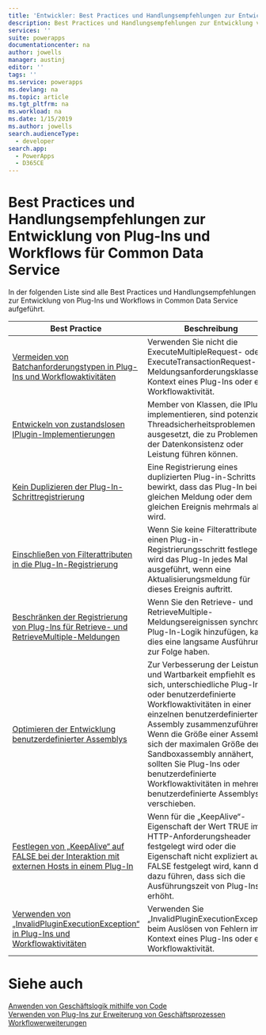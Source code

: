 ```yaml
---
title: 'Entwickler: Best Practices und Handlungsempfehlungen zur Entwicklung von Plug-Ins und Workflows für Common Data Service | Microsoft-Dokumentation'
description: Best Practices und Handlungsempfehlungen zur Entwicklung von Plug-Ins und Workflows für Entwickler von Common Data Service in PowerApps.
services: ''
suite: powerapps
documentationcenter: na
author: jowells
manager: austinj
editor: ''
tags: ''
ms.service: powerapps
ms.devlang: na
ms.topic: article
ms.tgt_pltfrm: na
ms.workload: na
ms.date: 1/15/2019
ms.author: jowells
search.audienceType:
  - developer
search.app:
  - PowerApps
  - D365CE
---
```

# <a name="best-practices-and-guidance-regarding-plug-in-and-workflow-development-for-the-common-data-service"></a>Best Practices und Handlungsempfehlungen zur Entwicklung von Plug-Ins und Workflows für Common Data Service

In der folgenden Liste sind alle Best Practices und Handlungsempfehlungen zur Entwicklung von Plug-Ins und Workflows in Common Data Service aufgeführt.

|Best Practice  |Beschreibung  |
|---------|---------|
|[Vermeiden von Batchanforderungstypen in Plug-Ins und Workflowaktivitäten](avoid-batch-requests-plugin.md)     |Verwenden Sie nicht die ExecuteMultipleRequest- oder ExecuteTransactionRequest-Meldungsanforderungsklassen im Kontext eines Plug-Ins oder einer Workflowaktivität.         |
|[Entwickeln von zustandslosen IPlugin-Implementierungen](develop-iplugin-implementations-stateless.md)     |Member von Klassen, die IPlugin implementieren, sind potenziellen Threadsicherheitsproblemen ausgesetzt, die zu Problemen mit der Datenkonsistenz oder Leistung führen können.         |
|[Kein Duplizieren der Plug-In-Schrittregistrierung](do-not-duplicate-plugin-step-registration.md)     |Eine Registrierung eines duplizierten Plug-in-Schritts bewirkt, dass das Plug-In bei der gleichen Meldung oder dem gleichen Ereignis mehrmals aktiv wird.         |
|[Einschließen von Filterattributen in die Plug-In-Registrierung](include-filtering-attributes-plugin-registration.md)     |Wenn Sie keine Filterattribute für einen Plug-in-Registrierungsschritt festlegen, wird das Plug-In jedes Mal ausgeführt, wenn eine Aktualisierungsmeldung für dieses Ereignis auftritt.         |
|[Beschränken der Registrierung von Plug-Ins für Retrieve- und RetrieveMultiple-Meldungen](limit-registration-plugins-retrieve-retrievemultiple.md)     |Wenn Sie den Retrieve- und RetrieveMultiple-Meldungsereignissen synchrone Plug-In-Logik hinzufügen, kann dies eine langsame Ausführung zur Folge haben.         |
|[Optimieren der Entwicklung benutzerdefinierter Assemblys](optimize-assembly-development.md)     |Zur Verbesserung der Leistung und Wartbarkeit empfiehlt es sich, unterschiedliche Plug-Ins oder benutzerdefinierte Workflowaktivitäten in einer einzelnen benutzerdefinierten Assembly zusammenzuführen. Wenn die Größe einer Assembly sich der maximalen Größe der Sandboxassembly annähert, sollten Sie Plug-Ins oder benutzerdefinierte Workflowaktivitäten in mehrere benutzerdefinierte Assemblys verschieben.         |
|[Festlegen von „KeepAlive“ auf FALSE bei der Interaktion mit externen Hosts in einem Plug-In](set-keepalive-false-interacting-external-hosts-plugin.md)     |Wenn für die „KeepAlive“-Eigenschaft der Wert TRUE im HTTP-Anforderungsheader festgelegt wird oder die Eigenschaft nicht expliziert auf FALSE festgelegt wird, kann dies dazu führen, dass sich die Ausführungszeit von Plug-Ins erhöht.         |
|[Verwenden von „InvalidPluginExecutionException“ in Plug-Ins und Workflowaktivitäten](use-invalidpluginexecutionexception-plugin-workflow-activities.md)     |Verwenden Sie „InvalidPluginExecutionException“ beim Auslösen von Fehlern im Kontext eines Plug-Ins oder einer Workflowaktivität.         |

# <a name="see-also"></a>Siehe auch
[Anwenden von Geschäftslogik mithilfe von Code](../../apply-business-logic-with-code.md)<br />
[Verwenden von Plug-Ins zur Erweiterung von Geschäftsprozessen](../../plug-ins.md)<br />
[Workflowerweiterungen](../../workflow/workflow-extensions.md)<br />